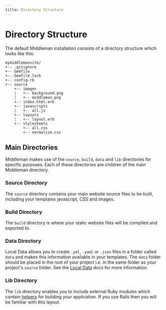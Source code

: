 ```yaml
---
title: Directory Structure
---
```


# Directory Structure

The default Middleman installation consists of a directory structure which looks like this:

```
mymiddlemansite/
+-- .gitignore
+-- Gemfile
+-- Gemfile.lock
+-- config.rb
+-- source
    +-- images
    ¦   +-- background.png
    ¦   +-- middleman.png
    +-- index.html.erb
    +-- javascripts
    ¦   +-- all.js
    +-- layouts
    ¦   +-- layout.erb
    +-- stylesheets
        +-- all.css
        +-- normalize.css
```

## Main Directories

Middleman makes use of the `source`, `build`, `data` and `lib` directories for
specific purposes. Each of these directories are children of the main Middleman
directory.

### Source Directory

The `source` directory contains your main website source files to be built,
including your templates javascript, CSS and images.

### Build Directory

The `build` directory is where your static website files will be compiled and
exported to.

### Data Directory

Local Data allows you to create `.yml`, `.yaml` or `.json` files in a folder
called `data` and makes this information available in your templates. The
`data` folder should be placed in the root of your project i.e. in the same
folder as your project's `source` folder. See the [Local
Data](/advanced/data_files/) docs for more information.

### Lib Directory

The `lib` directory enables you to include external Ruby modules which contain
[helpers](/basics/helper_methods/) for building your application. If you use Rails
then you will be familiar with this layout.
